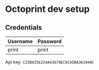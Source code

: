# Octoprint dev setup

## Credentials

| Username | Password |
|----------|----------|
| print    | print    |

Api key: `C25B9256224A43679EC0CA5BA361940C`


